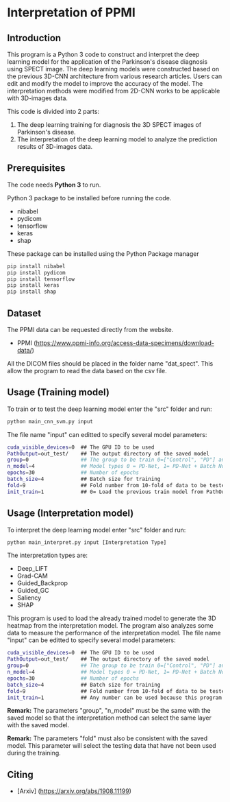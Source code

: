 # Interpretation of PPMI


## Introduction

This program is a Python 3 code to construct and interpret the deep learning model for the application of the Parkinson's disease diagnosis using SPECT image. 
The deep learning models were constructed based on the previous 3D-CNN architecture from various research articles. 
Users can edit and modify the model to improve the accuracy of the model. The interpretation methods were modified from 2D-CNN works to be applicable with 3D-images data.

This code is divided into 2 parts:

1) The deep learning training for diagnosis the 3D SPECT images of Parkinson's disease.
2) The interpretation of the deep learning model to analyze the prediction results of 3D-images data.

## Prerequisites

The code needs **Python 3** to run.

Python 3 package to be installed before running the code. 

* nibabel
* pydicom
* tensorflow
* keras
* shap

These package can be installed using the Python Package manager
```sh
pip install nibabel
pip install pydicom
pip install tensorflow
pip install keras
pip install shap
```
## Dataset
The PPMI data can be requested directly from the website.

* PPMI (https://www.ppmi-info.org/access-data-specimens/download-data/)

All the DICOM files should be placed in the folder name "dat_spect". This allow the program to read the data based on the csv file.

## Usage (Training model)

To train or to test the deep learning model enter the "src" folder and run:
```sh
python main_cnn_svm.py input
```

The file name "input" can editted to specify several model parameters:

```sh
cuda_visible_devices=0  ## The GPU ID to be used
PathOutput=out_test/    ## The output directory of the saved model
group=0                 ## The group to be train 0=["Control", "PD"] and 1=["PD", "SWEDD"]
n_model=4               ## Model types 0 = PD-Net, 1= PD-Net + Batch Norm, 2= Deep PD-Net, 3= Deep PD-Net + Batch Norm
epochs=30               ## Number of epochs
batch_size=4            ## Batch size for training
fold=9                  ## Fold number from 10-fold of data to be tested
init_train=1            ## 0= Load the previous train model from PathOutput, 1= Train for new model
```

## Usage (Interpretation model)
To interpret the deep learning model enter "src" folder and run:
```sh
python main_interpret.py input [Interpretation Type]
```
The interpretation types are:
* Deep_LIFT
* Grad-CAM
* Guided_Backprop
* Guided_GC
* Saliency
* SHAP

This program is used to load the already trained model to generate the 3D heatmap from the interpretation model.
The program also analyzes some data to measure the performance of the interpretation model.
The file name "input" can be editted to specify several model parameters:

```sh
cuda_visible_devices=0  ## The GPU ID to be used
PathOutput=out_test/    ## The output directory of the saved model
group=0                 ## The group to be train 0=["Control", "PD"] and 1=["PD", "SWEDD"]
n_model=4               ## Model types 0 = PD-Net, 1= PD-Net + Batch Norm, 2= Deep PD-Net, 3= Deep PD-Net + Batch Norm
epochs=30               ## Number of epochs
batch_size=4            ## Batch size for training
fold=9                  ## Fold number from 10-fold of data to be tested
init_train=1            ## Any number can be used because this program can only load the saved model.
```
**Remark:** The parameters "group", "n_model" must be the same with the saved model so that the interpretation method can select the same layer with the saved model. 

**Remark:** The parameters "fold" must also be consistent with the saved model. This parameter will select the testing data that have not been used during the training.

<!-- ACKNOWLEDGEMENTS -->
## Citing

* [Arxiv] (https://arxiv.org/abs/1908.11199)
